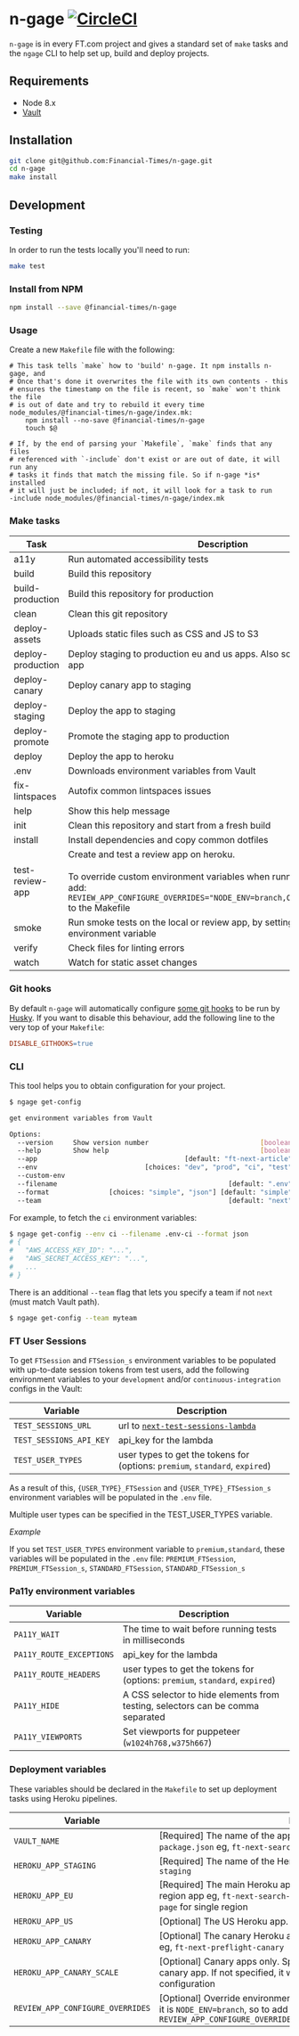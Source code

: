 # n-gage [![CircleCI](https://circleci.com/gh/Financial-Times/n-gage.svg?style=svg&circle-token=33bcf2eb98fe2e875cc66de93d7e4a50369c952d)](https://github.com/Financial-Times/n-gage)

`n-gage` is in every FT.com project and gives a standard set of `make` tasks and the `ngage` CLI to help set up, build and deploy projects.


## Requirements

* Node 8.x
* [Vault](https://github.com/Financial-Times/vault/wiki/Getting-Started-With-Vault)


## Installation

```sh
git clone git@github.com:Financial-Times/n-gage.git
cd n-gage
make install
```

## Development

### Testing

In order to run the tests locally you'll need to run:

```sh
make test
```

### Install from NPM

```sh
npm install --save @financial-times/n-gage
```

### Usage

Create a new `Makefile` file with the following:

```make
# This task tells `make` how to 'build' n-gage. It npm installs n-gage, and
# Once that's done it overwrites the file with its own contents - this
# ensures the timestamp on the file is recent, so `make` won't think the file
# is out of date and try to rebuild it every time
node_modules/@financial-times/n-gage/index.mk:
	npm install --no-save @financial-times/n-gage
	touch $@

# If, by the end of parsing your `Makefile`, `make` finds that any files
# referenced with `-include` don't exist or are out of date, it will run any
# tasks it finds that match the missing file. So if n-gage *is* installed
# it will just be included; if not, it will look for a task to run
-include node_modules/@financial-times/n-gage/index.mk
```

### Make tasks

| Task | Description |
|-|-|
| a11y                | Run automated accessibility tests |
| build               | Build this repository |
| build-production    | Build this repository for production |
| clean               | Clean this git repository |
| deploy-assets       | Uploads static files such as CSS and JS to S3 |
| deploy-production   | Deploy staging to production eu and us apps. Also scale down canary app |
| deploy-canary       | Deploy canary app to staging |
| deploy-staging      | Deploy the app to staging |
| deploy-promote      | Promote the staging app to production |
| deploy              | Deploy the app to heroku |
| .env                | Downloads environment variables from Vault |
| fix-lintspaces      | Autofix common lintspaces issues |
| help                | Show this help message |
| init                | Clean this repository and start from a fresh build |
| install             | Install dependencies and copy common dotfiles |
| test-review-app     | Create and test a review app on heroku. <br /><br />To override custom environment variables when running `nht configure`, add: <br />`REVIEW_APP_CONFIGURE_OVERRIDES="NODE_ENV=branch,OTHER_VAR=something"` <br /> to the Makefile |
| smoke               | Run smoke tests on the local or review app, by setting the TEST_URL environment variable |
| verify              | Check files for linting errors |
| watch               | Watch for static asset changes |

### Git hooks

By default `n-gage` will automatically configure [some git hooks](scripts/githooks.js)
to be run by [Husky](https://www.npmjs.com/package/husky). If you want to disable
this behaviour, add the following line to the very top of your `Makefile`:

```makefile
DISABLE_GITHOOKS=true
```

### CLI

This tool helps you to obtain configuration for your project.

```sh
$ ngage get-config

get environment variables from Vault

Options:
  --version     Show version number                            [boolean]
  --help        Show help                                      [boolean]
  --app                                     [default: "ft-next-article"]
  --env                           [choices: "dev", "prod", "ci", "test"]
  --custom-env
  --filename                                           [default: ".env"]
  --format               [choices: "simple", "json"] [default: "simple"]
  --team                                               [default: "next"]
```

For example, to fetch the `ci` environment variables:

```sh
$ ngage get-config --env ci --filename .env-ci --format json
# {
#   "AWS_ACCESS_KEY_ID": "...",
#   "AWS_SECRET_ACCESS_KEY": "...",
# 	...
# }
```

There is an additional `--team` flag that lets you specify a team if not `next` (must match Vault path).

```sh
$ ngage get-config --team myteam
```

### FT User Sessions

To get `FTSession` and `FTSession_s` environment variables to be populated with up-to-date session tokens from test users, add the following environment variables to your `development` and/or `continuous-integration` configs in the Vault:

| Variable | Description |
|---|---|
| `TEST_SESSIONS_URL` | url to [`next-test-sessions-lambda`](http://github.com/financial-times/next-test-sessions-lambda) |
| `TEST_SESSIONS_API_KEY` | api_key for the lambda |
| `TEST_USER_TYPES` | user types to get the tokens for (options: `premium`, `standard`, `expired`) |

As a result of this, `{USER_TYPE}_FTSession` and `{USER_TYPE}_FTSession_s` environment variables will be populated in the `.env` file.

Multiple user types can be specified in the TEST_USER_TYPES variable.

*Example*

If you set `TEST_USER_TYPES` environment variable to `premium,standard`, these variables will be populated in the `.env` file:
`PREMIUM_FTSession`, `PREMIUM_FTSession_s`, `STANDARD_FTSession`, `STANDARD_FTSession_s`

### Pa11y environment variables

| Variable | Description |
|---|---|
| `PA11Y_WAIT` | The time to wait before running tests in milliseconds |
| `PA11Y_ROUTE_EXCEPTIONS` | api_key for the lambda |
| `PA11Y_ROUTE_HEADERS` | user types to get the tokens for (options: `premium`, `standard`, `expired`) |
| `PA11Y_HIDE` | A CSS selector to hide elements from testing, selectors can be comma separated |
| `PA11Y_VIEWPORTS` | Set viewports for puppeteer (`w1024h768,w375h667`) |

### Deployment variables

These variables should be declared in the `Makefile` to set up deployment tasks using Heroku pipelines.

| Variable | Description |
|---|---|
| `VAULT_NAME` | [Required] The name of the app in vault. Should also be the name in `package.json` eg, `ft-next-search-page` |
| `HEROKU_APP_STAGING` | [Required] The name of the Heroku staging app eg, `ft-next-search-page-staging` |
| `HEROKU_APP_EU` | [Required] The main Heroku app or the EU Heroku app if it is a multi-region app eg, `ft-next-search-page-eu` for multi region or `ft-next-video-page` for single region |
| `HEROKU_APP_US` | [Optional] The US Heroku app. Only needed if it is a multi region app |
| `HEROKU_APP_CANARY` | [Optional] The canary Heroku app. Only needed if there is a canary app eg, `ft-next-preflight-canary` |
| `HEROKU_APP_CANARY_SCALE` | [Optional] Canary apps only. Specify the number of web dynos for the canary app. If not specified, it will use the `HEROKU_APP_EU` scale configuration |
| `REVIEW_APP_CONFIGURE_OVERRIDES` | [Optional] Override environment variables for the review apps. By default it is `NODE_ENV=branch`, so to add new ones add `REVIEW_APP_CONFIGURE_OVERRIDES="NODE_ENV=branch,OTHER_VAR=something"` |
